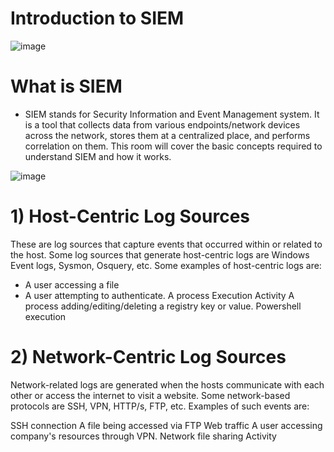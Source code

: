# Introduction to SIEM
![image](https://github.com/user-attachments/assets/16ae079b-3f27-49a6-ba33-a7674ce4d455)

# What is SIEM

- SIEM stands for Security Information and Event Management system. It is a tool that collects data from various endpoints/network devices across the network, stores them at a centralized place, and performs correlation on them. This room will cover the basic concepts required to understand SIEM and how it works.

![image](https://github.com/user-attachments/assets/cb78199c-14ed-47f7-aa9d-df2675ce3e8f)

# 1) Host-Centric Log Sources

These are log sources that capture events that occurred within or related to the host. Some log sources that generate host-centric logs are Windows Event logs, Sysmon, Osquery, etc. Some examples of host-centric logs are:

- A user accessing a file
- A user attempting to authenticate.
A process Execution Activity
A process adding/editing/deleting a registry key or value.
Powershell execution

# 2) Network-Centric Log Sources

Network-related logs are generated when the hosts communicate with each other or access the internet to visit a website. Some network-based protocols are SSH, VPN, HTTP/s, FTP, etc. Examples of such events are:

SSH connection
A file being accessed via FTP
Web traffic
A user accessing company's resources through VPN.
Network file sharing Activity


